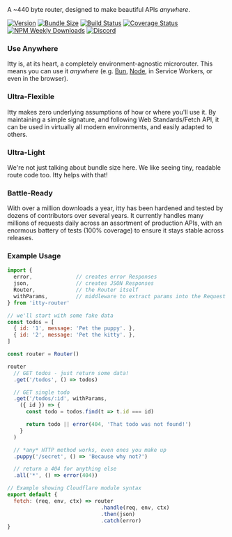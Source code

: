 <div class="byline">
  A ~440 byte router, designed to make beautiful APIs <em>anywhere</em>.
</div>

[![Version](https://img.shields.io/npm/v/itty-router.svg?style=flat-square)](https://npmjs.com/package/itty-router)
[![Bundle Size](https://deno.bundlejs.com/?q=itty-router@next/Router&badge&badge-style=flat-square)](https://deno.bundlejs.com/?q=itty-router@next/Router)
[![Build Status](https://img.shields.io/github/actions/workflow/status/kwhitley/itty-router/verify.yml?branch=v3.x&style=flat-square)](https://github.com/kwhitley/itty-router/actions/workflows/verify.yml)
[![Coverage Status](https://img.shields.io/coveralls/github/kwhitley/itty-router/v3.x?style=flat-square)](https://coveralls.io/github/kwhitley/itty-router?branch=v3.x)
[![NPM Weekly Downloads](https://img.shields.io/npm/dw/itty-router?style=flat-square)](https://npmjs.com/package/itty-router)
[![Discord](https://img.shields.io/discord/832353585802903572?style=flat-square)](https://discord.com/channels/832353585802903572)

### Use Anywhere
Itty is, at its heart, a completely environment-agnostic microrouter.  This means you can use it _anywhere_ (e.g. [Bun](/itty-router/runtimes#Bun), [Node](/itty-router/runtimes#Node), in Service Workers, or even in the browser).

### Ultra-Flexible
Itty makes zero underlying assumptions of how or where you'll use it.  By maintaining a simple signature, and following Web Standards/Fetch API, it can be used in virtually all modern environments, and easily adapted to others.

### Ultra-Light
We're not just talking about bundle size here.  We like seeing tiny, readable route code too.  Itty helps with that!

### Battle-Ready
With over a million downloads a year, itty has been hardened and tested by dozens of contributors over several years. It currently handles many millions of requests daily across an assortment of production APIs, with an enormous battery of tests (100% coverage) to ensure it stays stable across releases.

### Example Usage

```js
import { 
  error,              // creates error Responses
  json,               // creates JSON Responses
  Router,             // the Router itself
  withParams,         // middleware to extract params into the Request itself
} from 'itty-router'

// we'll start with some fake data
const todos = [
  { id: '1', message: 'Pet the puppy'. },
  { id: '2', message: 'Pet the kitty'. },
]

const router = Router()

router
  // GET todos - just return some data!
  .get('/todos', () => todos)

  // GET single todo
  .get('/todos/:id', withParams, 
    ({ id }) => {
      const todo = todos.find(t => t.id === id)

      return todo || error(404, 'That todo was not found!')
    }
  )

  // *any* HTTP method works, even ones you make up
  .puppy('/secret', () => 'Because why not?')

  // return a 404 for anything else
  .all('*', () => error(404))

// Example showing Cloudflare module syntax
export default {
  fetch: (req, env, ctx) => router
                              .handle(req, env, ctx)
                              .then(json)
                              .catch(error)
}
```
